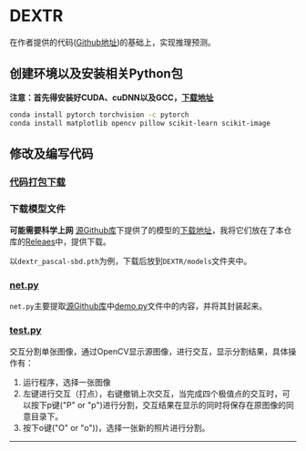 # DEXTR

在作者提供的代码([Github地址](https://github.com/scaelles/DEXTR-PyTorch/))的基础上，实现推理预测。

## 创建环境以及安装相关Python包

**注意：首先得安装好CUDA、cuDNN以及GCC，[下载地址](../../README.md#实验环境)**

````bash
conda install pytorch torchvision -c pytorch
conda install matplotlib opencv pillow scikit-learn scikit-image
````

## 修改及编写代码
### [代码打包下载](https://github.com/BingqiangZhou/IntSeg_InsSeg_CodeCollection/releases/tag/dextr)

### 下载模型文件

**可能需要科学上网** [源Github库](https://github.com/scaelles/DEXTR-PyTorch/)下提供了的模型的[下载地址](https://github.com/scaelles/DEXTR-PyTorch/#pre-trained-models)，我将它们放在了本仓库的[Releaes](https://github.com/BingqiangZhou/IntSeg_InsSeg_CodeCollection/releases/tag/dextr)中，提供下载。

以`dextr_pascal-sbd.pth`为例，下载后放到`DEXTR/models`文件夹中。

### [net.py](./net.py)

`net.py`主要提取[源Github库](https://github.com/scaelles/DEXTR-PyTorch/)中[demo.py](https://github.com/scaelles/DEXTR-PyTorch/blob/master/demo.py)文件中的内容，并将其封装起来。

### [test.py](./test.py)

交互分割单张图像，通过OpenCV显示源图像，进行交互，显示分割结果，具体操作有：

1. 运行程序，选择一张图像
2. 左键进行交互（打点），右键撤销上次交互，当完成四个极值点的交互时，可以按下p键("P" or "p")进行分割，交互结果在显示的同时将保存在原图像的同意目录下。
3. 按下o键("O" or "o"))，选择一张新的照片进行分割。

---

